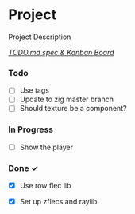 # Project

Project Description

<em>[TODO.md spec & Kanban Board](https://bit.ly/3fCwKfM)</em>

### Todo

- [ ] Use tags  
- [ ] Update to zig master branch  
- [ ] Should texture be a component?  

### In Progress

- [ ] Show the player  

### Done ✓

- [x] Use row flec lib  
- [x] Set up zflecs and raylib  

